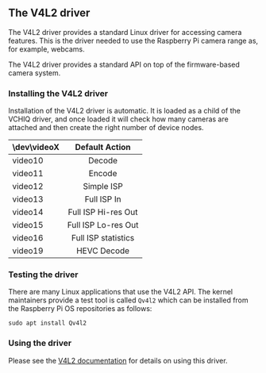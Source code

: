 ## The V4L2 driver

The V4L2 driver provides a standard Linux driver for accessing camera features. This is the driver needed to use the Raspberry Pi camera range as, for example, webcams.

The V4L2 driver provides a standard API on top of the firmware-based camera system.

### Installing the V4L2 driver

Installation of the V4L2 driver is automatic. It is loaded as a child of the VCHIQ driver, and once loaded it will check how many cameras are attached and then create the right number of device nodes.

| \dev\videoX | Default Action |
|-------------|:--------------:|
| video10     | Decode |
| video11     | Encode |
| video12     | Simple ISP |
| video13     | Full ISP In |
| video14     | Full ISP Hi-res Out |
| video15     | Full ISP Lo-res Out | |
| video16     | Full ISP statistics |
| video19     | HEVC Decode |

### Testing the driver

There are many Linux applications that use the V4L2 API. The kernel maintainers provide a test tool is called `Qv4l2` which can be installed from the Raspberry Pi OS repositories as follows:

`sudo apt install Qv4l2`

### Using the driver

Please see the [V4L2 documentation](https://www.kernel.org/doc/html/latest/userspace-api/media/v4l/v4l2.html) for details on using this driver.

